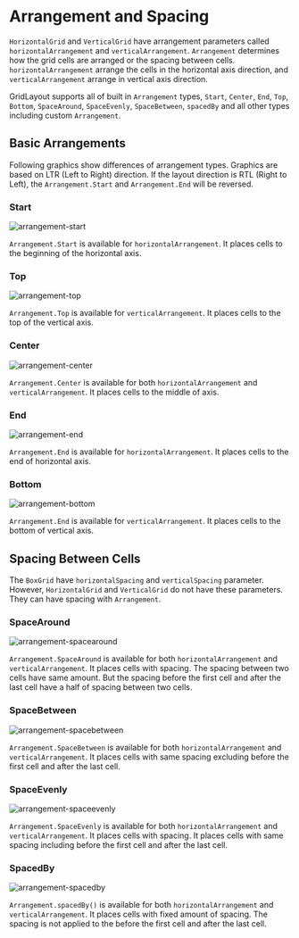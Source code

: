 # Arrangement and Spacing

`HorizontalGrid` and `VerticalGrid` have arrangement parameters called `horizontalArrangement` and `verticalArrangement`.
`Arrangement` determines how the grid cells are arranged or the spacing between cells.
`horizontalArrangement` arrange the cells in the horizontal axis direction, and `verticalArrangement` arrange in vertical axis direction.

GridLayout supports all of built in `Arrangement` types, `Start`, `Center`, `End`, `Top`, `Bottom`,
`SpaceAround`, `SpaceEvenly`, `SpaceBetween`, `spacedBy` and all other types including custom `Arrangement`.

## Basic Arrangements

Following graphics show differences of arrangement types.
Graphics are based on LTR (Left to Right) direction.
If the layout direction is RTL (Right to Left), the `Arrangement.Start` and `Arrangement.End` will be reversed.

### Start

![arrangement-start](images/arrangement-start-top-graphic.png)

`Arrangement.Start` is available for `horizontalArrangement`.
It places cells to the beginning of the horizontal axis.

### Top

![arrangement-top](images/arrangement-start-top-graphic.png)

`Arrangement.Top` is available for `verticalArrangement`.
It places cells to the top of the vertical axis.

### Center

![arrangement-center](images/arrangement-center-graphic.png)

`Arrangement.Center` is available for both `horizontalArrangement` and `verticalArrangement`.
It places cells to the middle of axis.

### End

![arrangement-end](images/arrangement-end-graphic.png)

`Arrangement.End` is available for `horizontalArrangement`.
It places cells to the end of horizontal axis.

### Bottom

![arrangement-bottom](images/arrangement-bottom-graphic.png)

`Arrangement.End` is available for `verticalArrangement`.
It places cells to the bottom of vertical axis.

## Spacing Between Cells

The `BoxGrid` have `horizontalSpacing` and `verticalSpacing` parameter.
However, `HorizontalGrid` and `VerticalGrid` do not have these parameters.
They can have spacing with `Arrangement`.

### SpaceAround

![arrangement-spacearound](images/arrangement-spacearound-graphic.png)

`Arrangement.SpaceAround` is available for both `horizontalArrangement` and `verticalArrangement`.
It places cells with spacing.
The spacing between two cells have same amount.
But the spacing before the first cell and after the last cell have a half of spacing between two cells.

### SpaceBetween

![arrangement-spacebetween](images/arrangement-spacebetween-graphic.png)

`Arrangement.SpaceBetween` is available for both `horizontalArrangement` and `verticalArrangement`.
It places cells with same spacing excluding before the first cell and after the last cell.

### SpaceEvenly

![arrangement-spaceevenly](images/arrangement-spaceevenly-graphic.png)

`Arrangement.SpaceEvenly` is available for both `horizontalArrangement` and `verticalArrangement`.
It places cells with spacing.
It places cells with same spacing including before the first cell and after the last cell.

### SpacedBy

![arrangement-spacedby](images/arrangement-spacedby-graphic.png)

`Arrangement.spacedBy()` is available for both `horizontalArrangement` and `verticalArrangement`.
It places cells with fixed amount of spacing.
The spacing is not applied to the before the first cell and after the last cell.
